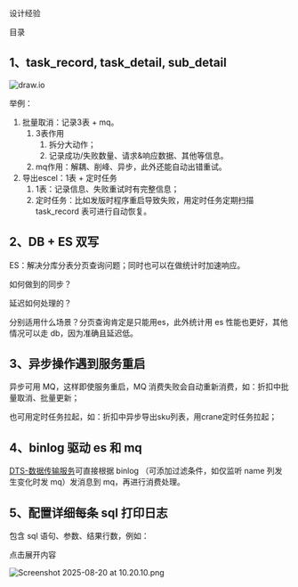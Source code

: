 设计经验

目录

## 1、task_record, task_detail, sub_detail

![draw.io]()

举例：

1. 批量取消：记录3表 + mq。
   1. 3表作用
      1. 拆分大动作；
      2. 记录成功/失败数量、请求&响应数据、其他等信息。
   2. mq作用：解耦、削峰、异步，此外还能自动出错重试。
2. 导出escel：1表 + 定时任务
   1. 1表：记录信息、失败重试时有完整信息；
   2. 定时任务：比如发版时程序重启导致失败，用定时任务定期扫描 task_record 表可进行自动恢复。

## 2、DB + ES 双写

ES：解决分库分表分页查询问题；同时也可以在做统计时加速响应。

如何做到的同步？

延迟如何处理的？

分别适用什么场景？分页查询肯定是只能用es，此外统计用 es 性能也更好，其他情况可以走 db，因为准确且延迟低。

## 3、异步操作遇到服务重启

异步可用 MQ，这样即使服务重启，MQ 消费失败会自动重新消费，如：折扣中批量取消、批量更新；

也可用定时任务拉起，如：折扣中异步导出sku列表，用crane定时任务拉起；

## 4、binlog 驱动 es 和 mq

[DTS-数据传输服务](https://km.sankuai.com/collabpage/748004373)可直接根据 binlog （可添加过滤条件，如仅监听 name 列发生变化时发 mq）发消息到 mq，再进行消费处理。

## 5、配置详细每条 sql 打印日志

包含 sql 语句、参数、结果行数，例如：

点击展开内容

![Screenshot 2025-08-20 at 10.20.10.png](https://km.sankuai.com/api/file/cdn/2713456939/186338397979?contentType=1&isNewContent=false)